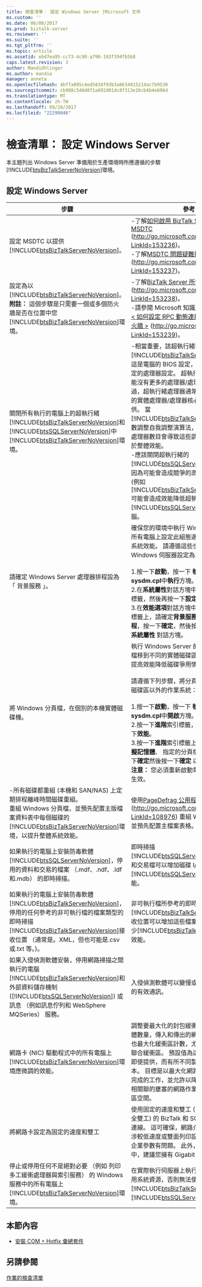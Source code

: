```yaml
---
title: 檢查清單： 設定 Windows Server |Microsoft 文件
ms.custom: ''
ms.date: 06/08/2017
ms.prod: biztalk-server
ms.reviewer: ''
ms.suite: ''
ms.tgt_pltfrm: ''
ms.topic: article
ms.assetid: ebd7ea95-cc73-4c98-a796-193f394fb5b8
caps.latest.revision: 3
author: MandiOhlinger
ms.author: mandia
manager: anneta
ms.openlocfilehash: 4bffa095c4ed5834f93b3a8634915214ac7b9530
ms.sourcegitcommit: cb908c540d8f1a692d01dc8f313e16cb4b4e696d
ms.translationtype: MT
ms.contentlocale: zh-TW
ms.lasthandoff: 09/20/2017
ms.locfileid: "22299846"
---
```

# <a name="checklist-configuring-windows-server"></a>檢查清單： 設定 Windows Server
本主題列出 Windows Server 準備用於生產環境時所應遵循的步驟[!INCLUDE[btsBizTalkServerNoVersion](../includes/btsbiztalkservernoversion-md.md)]環境。  
  
##  <a name="BKMK_Win2k8"></a>設定 Windows Server  
  
|步驟|參考|  
|-----------|---------------|  
|設定 MSDTC 以提供[!INCLUDE[btsBizTalkServerNoVersion](../includes/btsbiztalkservernoversion-md.md)]。|-了解[如何啟用 BizTalk Server 上的 MSDTC](http://go.microsoft.com/fwlink/?LinkId=153236) (http://go.microsoft.com/fwlink/?LinkId=153236)。<br />-了解[MSDTC 問題疑難排解](http://go.microsoft.com/fwlink/?LinkId=153237)(http://go.microsoft.com/fwlink/?LinkId=153237)。|  
|設定為以[!INCLUDE[btsBizTalkServerNoVersion](../includes/btsbiztalkservernoversion-md.md)]。 **附註：** 這個步驟是只需要一個或多個防火牆是否在位置中您[!INCLUDE[btsBizTalkServerNoVersion](../includes/btsbiztalkservernoversion-md.md)]環境。|-了解[BizTalk Server 所需的連接埠](http://go.microsoft.com/fwlink/?LinkId=153238)(http://go.microsoft.com/fwlink/?LinkId=153238)。<br />-請參閱 Microsoft 知識庫文章 154596， [< 如何設定 RPC 動態連接埠配置以使用防火牆 >](http://go.microsoft.com/fwlink/?LinkId=153239) (http://go.microsoft.com/fwlink/?LinkId=153239)。|  
|關閉所有執行的電腦上的超執行緒[!INCLUDE[btsBizTalkServerNoVersion](../includes/btsbiztalkservernoversion-md.md)]和[!INCLUDE[btsSQLServerNoVersion](../includes/btssqlservernoversion-md.md)]中[!INCLUDE[btsBizTalkServerNoVersion](../includes/btsbiztalkservernoversion-md.md)]環境。|-相當重要，該超執行緒執行的電腦已關閉[!INCLUDE[btsBizTalkServerNoVersion](../includes/btsbiztalkservernoversion-md.md)]。 這是電腦的 BIOS 設定，通常位於 BIOS 設定的處理器設定。 超執行緒會讓伺服器可能沒有更多的處理器/處理器核心比實際;不過，超執行緒處理器通常介於 20%到 30%的實體處理器/處理器核心的效能之間提供。 當[!INCLUDE[btsBizTalkServerNoVersion](../includes/btsbiztalkservernoversion-md.md)]計數調整自我調整演算法，超執行緒處理器的處理器數目會導致這些調整會扭曲，即不利於整體效能。<br />-應該關閉超執行緒的[!INCLUDE[btsSQLServerNoVersion](../includes/btssqlservernoversion-md.md)]電腦因為可能會造成競爭的高等級的應用程式 (例如[!INCLUDE[btsBizTalkServerNoVersion](../includes/btsbiztalkservernoversion-md.md)]) 可能會造成效能降低超執行緒的環境中[!INCLUDE[btsSQLServerNoVersion](../includes/btssqlservernoversion-md.md)]電腦。|  
|請確定 Windows Server 處理器排程設為 「 背景服務 」。|確保您的環境中執行 Windows Server 的所有電腦上設定此組態選項，將會改善整體系統效能。 請遵循這些步驟，以確保 Windows 伺服器設定為喜好背景服務：<br /><br /> 1.按一下**啟動**，按一下 **執行**，然後輸入**sysdm.cpl**中**執行**方塊。<br />2.在**系統屬性**對話方塊中，按一下 **進階**索引標籤，然後再按一下**設定**下**效能**。<br />3.在**效能選項**對話方塊中，按一下 **進階**索引標籤上，請確定**背景服務**選項底下**處理器排程**，按一下**確定**，然後按一下  **確定**  以關閉 **系統屬性** 對話方塊。|  
|將 Windows 分頁檔，在個別的本機實體磁碟機。|執行 Windows Server 的電腦上，將分頁檔移到不同的實體磁碟區以外的作業系統會提高效能降低磁碟爭用情況。<br /><br /> 請遵循下列步驟，將分頁檔移至不同的實體磁碟區以外的作業系統：<br /><br /> 1.按一下**啟動**，按一下 **執行**，然後輸入**sysdm.cpl**中**開啟**方塊。<br />2.按一下**進階**索引標籤，然後再按一下**設定**下**效能**。<br />3.按一下**進階**索引標籤上，按一下 **變更**下**虛擬記憶體**、 指定的分頁檔的選項，請按一下**確定**然後按一下**確定** 以關閉 系統內容。 **注意：** 您必須重新啟動電腦，新設定才會生效。|  
|-所有磁碟都重組 (本機和 SAN/NAS) 上定期排程離峰時間磁碟重組。<br />重組 Windows 分頁檔，並預先配置主版檔案資料表中每個磁碟的[!INCLUDE[btsBizTalkServerNoVersion](../includes/btsbiztalkservernoversion-md.md)]環境，以提升整體系統效能。|使用[PageDefrag 公用程式](http://go.microsoft.com/fwlink/?LinkId=108976)(http://go.microsoft.com/fwlink/?LinkId=108976) 重組 Windows 分頁檔，並預先配置主檔案表格。|  
|如果執行的電腦上安裝防毒軟體[!INCLUDE[btsSQLServerNoVersion](../includes/btssqlservernoversion-md.md)]，停用的資料和交易的檔案 （.mdf、.ndf、.ldf 和.mdb） 的即時掃描。|即時掃描[!INCLUDE[btsSQLServerNoVersion](../includes/btssqlservernoversion-md.md)]資料和交易檔可以增加磁碟 I/O 競爭，並減少[!INCLUDE[btsSQLServerNoVersion](../includes/btssqlservernoversion-md.md)]效能。|  
|如果執行的電腦上安裝防毒軟體[!INCLUDE[btsBizTalkServerNoVersion](../includes/btsbiztalkservernoversion-md.md)]，停用的任何參考的非可執行檔的檔案類型的即時掃描[!INCLUDE[btsBizTalkServerNoVersion](../includes/btsbiztalkservernoversion-md.md)]接收位置 （通常是。XML，但也可能是.csv 或.txt 等。)。|非可執行檔所參考的即時掃描[!INCLUDE[btsBizTalkServerNoVersion](../includes/btsbiztalkservernoversion-md.md)]接收位置可以增加這些檔案的 I/O 競爭，並減少[!INCLUDE[btsBizTalkServerNoVersion](../includes/btsbiztalkservernoversion-md.md)]效能。|  
|如果入侵偵測軟體安裝，停用網路掃描之間執行的電腦[!INCLUDE[btsBizTalkServerNoVersion](../includes/btsbiztalkservernoversion-md.md)]和外部資料儲存機制 ([!INCLUDE[btsSQLServerNoVersion](../includes/btssqlservernoversion-md.md)]) 或訊息 （例如訊息佇列和 WebSphere MQSeries） 服務。|入侵偵測軟體可以變慢或甚至阻止在網路上的有效通訊。|  
|網路卡 (NIC) 驅動程式中的所有電腦上[!INCLUDE[btsBizTalkServerNoVersion](../includes/btsbiztalkservernoversion-md.md)]環境應微調的效能。|調整要最大化的封包緩衝區、 可用的記憶體數量，傳入和傳出的網路裝置驅動程式。 也最大化緩衝區計數，尤其是傳輸緩衝區和聯合緩衝區。 預設值為這些參數，，及是否即使提供，而有所不同製造商與驅動程式版本。 目標是以最大化網路介面卡硬體，所完成的工作，並允許以降低網路流量爆發和相關聯的壅塞的網路作業的最大可能的緩衝區空間。|  
|將網路卡設定為固定的速度和雙工|使用固定的速度和雙工 (1 Gb 或更高版本與全雙工) 的 BizTalk 和 SQL 伺服器上的網路連線。 這可確保，網路介面不會不自動交涉較低速度或雙面列印設定，在過去已有些企業參數有問題。 此外，在高容量環境中，建議您擁有 Gigabit 網路。|  
|停止或停用任何不是絕對必要 （例如 列印多工緩衝處理器與索引服務） 的 Windows 服務中的所有電腦上[!INCLUDE[btsBizTalkServerNoVersion](../includes/btsbiztalkservernoversion-md.md)]環境。|在實際執行伺服器上執行不必要的服務會使用系統資源，否則無法使用由[!INCLUDE[btsBizTalkServerNoVersion](../includes/btsbiztalkservernoversion-md.md)]或[!INCLUDE[btsSQLServerNoVersion](../includes/btssqlservernoversion-md.md)]。|  
  
## <a name="in-this-section"></a>本節內容  
  
-   [安裝 COM + Hotfix 彙總套件](../technical-guides/installing-com-hotfix-rollup-packages.md)  
  
## <a name="see-also"></a>另請參閱  
 [作業的檢查清單](../technical-guides/operations-checklists.md)